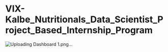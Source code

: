 # VIX-Kalbe_Nutritionals_Data_Scientist_Project_Based_Internship_Program

![Uploading Dashboard 1.png…]()
